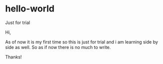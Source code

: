 # hello-world
Just for trial 


Hi,

As of now it is my first time so this is just for trial and i am learning side by side as well.
So as if now there is no much to write.

Thanks!
